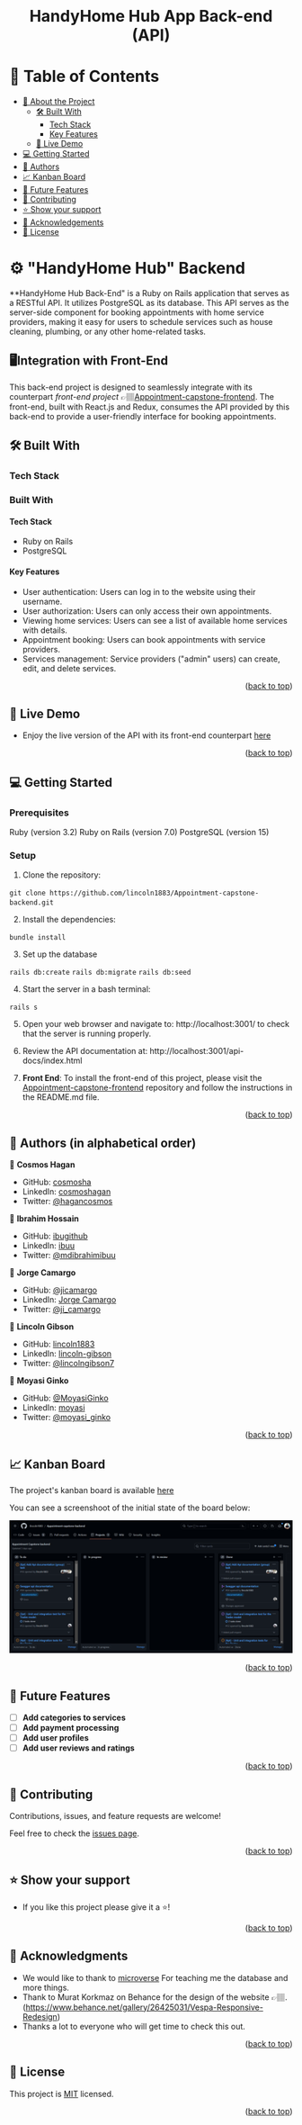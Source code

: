 <br>
<div align='center'>
	<h1>HandyHome Hub App Back-end (API)</h1>
  </div>
<a name="readme-top"></a>

# 📗 Table of Contents
- [📖 About the Project](#about-project)
  - [🛠 Built With](#built-with)
    - [Tech Stack](#tech-stack)
    - [Key Features](#key-features)
  - [🚀 Live Demo](#live-demo)
- [💻 Getting Started](#getting-started)
- [👥 Authors](#authors)
- [📈 Kanban Board](#kanban)
- [🔭 Future Features](#future-features)
- [🤝 Contributing](#contributing)
- [⭐️ Show your support](#support)
- [🙏 Acknowledgements](#acknowledgements)
- [📝 License](#license)


# ⚙️ "HandyHome Hub" Backend  <a name="about-project"></a>

**HandyHome Hub Back-End" is a Ruby on Rails application that serves as a RESTful API. It utilizes PostgreSQL as its database.
This API serves as the server-side component for booking appointments with home service providers, making it easy for users to schedule services such as house cleaning, plumbing, or any other home-related tasks.

## 🖥️Integration with Front-End

This back-end project is designed to seamlessly integrate with its counterpart *front-end project* 👉🏽[Appointment-capstone-frontend](https://github.com/lincoln1883/Appointment-capstone-frontend). The front-end, built with React.js and Redux, consumes the API provided by this back-end to provide a user-friendly interface for booking appointments.
## 🛠 Built With <a name="built-with"></a>

### Tech Stack <a name="tech-stack"></a>
### Built With <a name="built-with"></a>

#### Tech Stack <a name="tech-stack"></a>

- Ruby on Rails
- PostgreSQL

#### Key Features <a name="key-features"></a>

- User authentication: Users can log in to the website using their username.
- User authorization: Users can only access their own appointments.
- Viewing home services: Users can see a list of available home services with details.
- Appointment booking: Users can book appointments with service providers.
- Services management: Service providers ("admin" users) can create, edit, and delete services.


<p align="right">(<a href="#readme-top">back to top</a>)</p>

<!-- LIVE DEMO  -->

## 🚀 Live Demo <a name="live-demo"></a>

- Enjoy the live version of the API with its front-end counterpart [here](https://handyhomehub.netlify.app/)

<p align="right">(<a href="#readme-top">back to top</a>)</p>

<!-- GETTING STARTED -->

## 💻 Getting Started <a name="getting-started"></a>

### Prerequisites

Ruby (version 3.2)
Ruby on Rails (version 7.0)
PostgreSQL (version 15)


### Setup

1. Clone the repository:

`git clone https://github.com/lincoln1883/Appointment-capstone-backend.git`

2. Install the dependencies:

`bundle install`

3. Set up the database

`rails db:create`
`rails db:migrate`
`rails db:seed`

4. Start the server in a bash terminal:

`rails s`

5. Open your web browser and navigate to: http://localhost:3001/ to check that the server is running properly.

6. Review the API documentation at: http://localhost:3001/api-docs/index.html

7. **Front End**: To install the front-end of this project, please visit the [Appointment-capstone-frontend](https://github.com/lincoln1883/Appointment-capstone-frontend) repository and follow the instructions in the README.md file.

<p align="right">(<a href="#readme-top">back to top</a>)</p>

## 👥 Authors (in alphabetical order)<a name="authors"></a>
>

👤 **Cosmos Hagan**
- GitHub: [cosmosha](https://github.com/Cosmosha)
- LinkedIn: [cosmoshagan](https://gh.linkedin.com/in/cosmoshagan)
- Twitter: [@hagancosmos](https://twitter.com/hagancosmos)

👤 **Ibrahim Hossain**
- GitHub: [ibugithub](https://github.com/ibugithub)
- LinkedIn: [ibuu](https://www.linkedin.com/in/ibuu/)
- Twitter: [@mdibrahimibuu](https://twitter.com/mdibrahimibuu)

👤 **Jorge Camargo**
- GitHub: [@jicamargo](https://github.com/jicamargo)
- LinkedIn: [Jorge Camargo](https://www.linkedin.com/in/jorgecamargog/?locale=en_US)
- Twitter: [@ji_camargo](https://twitter.com/ji_camargo)

👤 **Lincoln Gibson**
- GitHub: [lincoln1883](https://github.com/lincoln1883)
- LinkedIn: [lincoln-gibson](https://www.linkedin.com/in/lincoln-gibson)
- Twitter: [@lincolngibson7](https://twitter.com/lincolngibson7)

👤 **Moyasi Ginko**
- GitHub: [@MoyasiGinko](https://github.com/MoyasiGinko)
- LinkedIn: [moyasi](https://www.linkedin.com/in/moyasi/)
- Twitter: [@moyasi_ginko](https://twitter.com/moyasi_ginko)


<p align="right">(<a href="#readme-top">back to top</a>)</p>

## 📈 Kanban Board<a name="kanban"></a>

The project's kanban board is available [here](https://github.com/lincoln1883/appointment-capstone-backend/projects/1)

You can see a screenshoot of the initial state of the board below:

![Kanban Board](./public/kanban-board-initial.png)

<p align="right">(<a href="#readme-top">back to top</a>)</p>

## 🔭 Future Features <a name="future-features"></a>

- [ ] **Add categories to services**
- [ ] **Add payment processing**
- [ ] **Add user profiles**
- [ ] **Add user reviews and ratings**

<p align="right">(<a href="#readme-top">back to top</a>)</p>

## 🤝 Contributing <a name="contributing"></a>

Contributions, issues, and feature requests are welcome!

Feel free to check the [issues page](https://github.com/lincoln1883/Appointment-capstone-backend/issues).

<p align="right">(<a href="#readme-top">back to top</a>)</p>

## ⭐️ Show your support <a name="support"></a>

- If you like this project please give it a ⭐️!

<p align="right">(<a href="#readme-top">back to top</a>)</p>

## 🙏 Acknowledgments <a name="acknowledgements"></a>

- We would like to thank to [microverse](https://www.microverse.org/) For teaching me the database and more things.
- Thank to Murat Korkmaz on Behance for the design of the website 👉🏽.(https://www.behance.net/gallery/26425031/Vespa-Responsive-Redesign)
- Thanks a lot to everyone who will get time to check this out.


<p align="right">(<a href="#readme-top">back to top</a>)</p>

## 📝 License <a name="license"></a>

This project is [MIT](./LICENSE) licensed.

<p align="right">(<a href="#readme-top">back to top</a>)</p>
